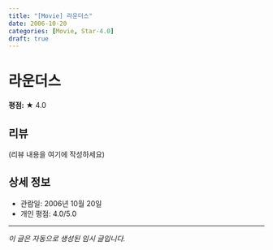 ```yaml
---
title: "[Movie] 라운더스"
date: 2006-10-20
categories: [Movie, Star-4.0]
draft: true
---
```


# 라운더스

**평점:** ★ 4.0

## 리뷰

(리뷰 내용을 여기에 작성하세요)

## 상세 정보

- 관람일: 2006년 10월 20일
- 개인 평점: 4.0/5.0

---

*이 글은 자동으로 생성된 임시 글입니다.*
